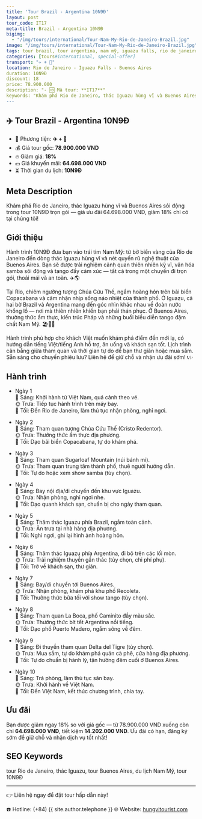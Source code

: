 ```yaml
---
title: 'Tour Brazil - Argentina 10N9Đ'
layout: post
tour_code: IT17
meta-title: Brazil - Argentina 10N9Đ
bigimg:
  - "/img/tours/international/Tour-Nam-My-Rio-de-Janeiro-Brazil.jpg"
image: "/img/tours/international/Tour-Nam-My-Rio-de-Janeiro-Brazil.jpg"
tags: tour brazil, tour argentina, nam mỹ, iguazu falls, rio de janeiro, buenos aires, tour quốc tế
categories: [tours#international, special-offer]
transport: "✈️ + 🚌"
location: Rio de Janeiro - Iguazu Falls - Buenos Aires
duration: 10N9Đ
discount: 18
price: 78.900.000
description: "- 🆔 Mã tour: **IT17**"
keywords: "Khám phá Rio de Janeiro, thác Iguazu hùng vĩ và Buenos Aires sôi động trong tour 10N9Đ trọn gói — giá ưu đãi 64.698.000 VND, giảm 18% chỉ có tại chúng tôi!"
---
```


## ✈️ Tour Brazil - Argentina 10N9Đ

- 🚗 Phương tiện: **✈️ + 🚌**
- 💰 Giá tour gốc: **78.900.000 VND**
- 🔥 Giảm giá: **18%**
- 💵 Giá khuyến mãi: **64.698.000 VND**
- ⏳ Thời gian du lịch: **10N9Đ**

## Meta Description
Khám phá Rio de Janeiro, thác Iguazu hùng vĩ và Buenos Aires sôi động trong tour 10N9Đ trọn gói — giá ưu đãi 64.698.000 VND, giảm 18% chỉ có tại chúng tôi!

## Giới thiệu
Hành trình 10N9Đ đưa bạn vào trái tim Nam Mỹ: từ bờ biển vàng của Rio de Janeiro đến dòng thác Iguazu hùng vĩ và nét quyến rũ nghệ thuật của Buenos Aires. Bạn sẽ được trải nghiệm cảnh quan thiên nhiên kỳ vĩ, văn hóa samba sôi động và tango đầy cảm xúc — tất cả trong một chuyến đi trọn gói, thoải mái và an toàn. ✈️🌎

Tại Rio, chiêm ngưỡng tượng Chúa Cứu Thế, ngắm hoàng hôn trên bãi biển Copacabana và cảm nhận nhịp sống náo nhiệt của thành phố. Ở Iguazu, cả hai bờ Brazil và Argentina mang đến góc nhìn khác nhau về đoàn nước khổng lồ — nơi mà thiên nhiên khiến bạn phải thán phục. Ở Buenos Aires, thưởng thức ẩm thực, kiến trúc Pháp và những buổi biểu diễn tango đậm chất Nam Mỹ. 🏖️🌊🎶

Hành trình phù hợp cho khách Việt muốn khám phá điểm đến mới lạ, có hướng dẫn tiếng Việt/tiếng Anh hỗ trợ, ăn uống và khách sạn tốt. Lịch trình cân bằng giữa tham quan và thời gian tự do để bạn thư giãn hoặc mua sắm. Sẵn sàng cho chuyến phiêu lưu? Liên hệ để giữ chỗ và nhận ưu đãi sớm! 📞✨

## Hành trình
- Ngày 1  
  🌅 Sáng: Khởi hành từ Việt Nam, quá cảnh theo vé.  
  🌞 Trưa: Tiếp tục hành trình trên máy bay.  
  🌙 Tối: Đến Rio de Janeiro, làm thủ tục nhận phòng, nghỉ ngơi.

- Ngày 2  
  🌅 Sáng: Tham quan tượng Chúa Cứu Thế (Cristo Redentor).  
  🌞 Trưa: Thưởng thức ẩm thực địa phương.  
  🌙 Tối: Dạo bãi biển Copacabana, tự do khám phá.

- Ngày 3  
  🌅 Sáng: Tham quan Sugarloaf Mountain (núi bánh mì).  
  🌞 Trưa: Tham quan trung tâm thành phố, thuê người hướng dẫn.  
  🌙 Tối: Tự do hoặc xem show samba (tùy chọn).

- Ngày 4  
  🌅 Sáng: Bay nội địa/di chuyển đến khu vực Iguazu.  
  🌞 Trưa: Nhận phòng, nghỉ ngơi nhẹ.  
  🌙 Tối: Dạo quanh khách sạn, chuẩn bị cho ngày tham quan.

- Ngày 5  
  🌅 Sáng: Thăm thác Iguazu phía Brazil, ngắm toàn cảnh.  
  🌞 Trưa: Ăn trưa tại nhà hàng địa phương.  
  🌙 Tối: Nghỉ ngơi, ghi lại hình ảnh hoàng hôn.

- Ngày 6  
  🌅 Sáng: Thăm thác Iguazu phía Argentina, đi bộ trên các lối mòn.  
  🌞 Trưa: Trải nghiệm thuyền gần thác (tùy chọn, chi phí phụ).  
  🌙 Tối: Trở về khách sạn, thư giãn.

- Ngày 7  
  🌅 Sáng: Bay/di chuyển tới Buenos Aires.  
  🌞 Trưa: Nhận phòng, khám phá khu phố Recoleta.  
  🌙 Tối: Thưởng thức bữa tối với show tango (tùy chọn).

- Ngày 8  
  🌅 Sáng: Tham quan La Boca, phố Caminito đầy màu sắc.  
  🌞 Trưa: Thưởng thức bít tết Argentina nổi tiếng.  
  🌙 Tối: Dạo phố Puerto Madero, ngắm sông về đêm.

- Ngày 9  
  🌅 Sáng: Đi thuyền tham quan Delta del Tigre (tùy chọn).  
  🌞 Trưa: Mua sắm, tự do khám phá quán cà phê, cửa hàng địa phương.  
  🌙 Tối: Tự do chuẩn bị hành lý, tận hưởng đêm cuối ở Buenos Aires.

- Ngày 10  
  🌅 Sáng: Trả phòng, làm thủ tục sân bay.  
  🌞 Trưa: Khởi hành về Việt Nam.  
  🌙 Tối: Đến Việt Nam, kết thúc chương trình, chia tay.

## Ưu đãi
Bạn được giảm ngay 18% so với giá gốc — từ 78.900.000 VND xuống còn chỉ **64.698.000 VND**, tiết kiệm **14.202.000 VND**. Ưu đãi có hạn, đăng ký sớm để giữ chỗ và nhận dịch vụ tốt nhất!

## SEO Keywords
tour Rio de Janeiro, thác Iguazu, tour Buenos Aires, du lịch Nam Mỹ, tour 10N9Đ

---

👉 Liên hệ ngay để đặt tour hấp dẫn này!

☎️ Hotline: (+84) {{ site.author.telephone }}
🌐 Website: [hungvitourist.com](https://hungvitourist.com)

